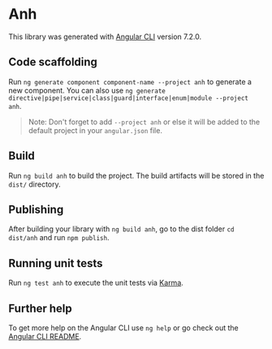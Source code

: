 # Anh

This library was generated with [Angular CLI](https://github.com/angular/angular-cli) version 7.2.0.

## Code scaffolding

Run `ng generate component component-name --project anh` to generate a new component. You can also use `ng generate directive|pipe|service|class|guard|interface|enum|module --project anh`.
> Note: Don't forget to add `--project anh` or else it will be added to the default project in your `angular.json` file. 

## Build

Run `ng build anh` to build the project. The build artifacts will be stored in the `dist/` directory.

## Publishing

After building your library with `ng build anh`, go to the dist folder `cd dist/anh` and run `npm publish`.

## Running unit tests

Run `ng test anh` to execute the unit tests via [Karma](https://karma-runner.github.io).

## Further help

To get more help on the Angular CLI use `ng help` or go check out the [Angular CLI README](https://github.com/angular/angular-cli/blob/master/README.md).
